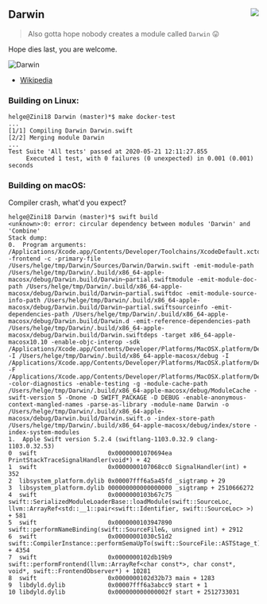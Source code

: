 <h2>Darwin
<img src="https://upload.wikimedia.org/wikipedia/commons/thumb/1/12/Charles_Darwin_by_Maull_and_Polyblank%2C_1855-crop.png/220px-Charles_Darwin_by_Maull_and_Polyblank%2C_1855-crop.png" align="right">
</h2>

> Also gotta hope nobody creates a module called `Darwin` 😛

Hope dies last, you are welcome.

![Darwin](https://upload.wikimedia.org/wikipedia/commons/b/b1/Charles_Darwin_Signature.svg)

- [Wikipedia](https://en.wikipedia.org/wiki/Charles_Darwin)

### Building on Linux:

```shell
helge@Zini18 Darwin (master)*$ make docker-test
...
[1/1] Compiling Darwin Darwin.swift
[2/2] Merging module Darwin
...
Test Suite 'All tests' passed at 2020-05-21 12:11:27.855
	 Executed 1 test, with 0 failures (0 unexpected) in 0.001 (0.001) seconds
```

### Building on macOS:

Compiler crash, what'd you expect?

```shell
helge@Zini18 Darwin (master)*$ swift build
<unknown>:0: error: circular dependency between modules 'Darwin' and 'Combine'
Stack dump:
0.	Program arguments: /Applications/Xcode.app/Contents/Developer/Toolchains/XcodeDefault.xctoolchain/usr/bin/swift -frontend -c -primary-file /Users/helge/tmp/Darwin/Sources/Darwin/Darwin.swift -emit-module-path /Users/helge/tmp/Darwin/.build/x86_64-apple-macosx/debug/Darwin.build/Darwin~partial.swiftmodule -emit-module-doc-path /Users/helge/tmp/Darwin/.build/x86_64-apple-macosx/debug/Darwin.build/Darwin~partial.swiftdoc -emit-module-source-info-path /Users/helge/tmp/Darwin/.build/x86_64-apple-macosx/debug/Darwin.build/Darwin~partial.swiftsourceinfo -emit-dependencies-path /Users/helge/tmp/Darwin/.build/x86_64-apple-macosx/debug/Darwin.build/Darwin.d -emit-reference-dependencies-path /Users/helge/tmp/Darwin/.build/x86_64-apple-macosx/debug/Darwin.build/Darwin.swiftdeps -target x86_64-apple-macosx10.10 -enable-objc-interop -sdk /Applications/Xcode.app/Contents/Developer/Platforms/MacOSX.platform/Developer/SDKs/MacOSX10.15.sdk -I /Users/helge/tmp/Darwin/.build/x86_64-apple-macosx/debug -I /Applications/Xcode.app/Contents/Developer/Platforms/MacOSX.platform/Developer/usr/lib -F /Applications/Xcode.app/Contents/Developer/Platforms/MacOSX.platform/Developer/Library/Frameworks -color-diagnostics -enable-testing -g -module-cache-path /Users/helge/tmp/Darwin/.build/x86_64-apple-macosx/debug/ModuleCache -swift-version 5 -Onone -D SWIFT_PACKAGE -D DEBUG -enable-anonymous-context-mangled-names -parse-as-library -module-name Darwin -o /Users/helge/tmp/Darwin/.build/x86_64-apple-macosx/debug/Darwin.build/Darwin.swift.o -index-store-path /Users/helge/tmp/Darwin/.build/x86_64-apple-macosx/debug/index/store -index-system-modules 
1.	Apple Swift version 5.2.4 (swiftlang-1103.0.32.9 clang-1103.0.32.53)
0  swift                    0x00000001070694ea PrintStackTraceSignalHandler(void*) + 42
1  swift                    0x0000000107068cc0 SignalHandler(int) + 352
2  libsystem_platform.dylib 0x00007fff6a5a45fd _sigtramp + 29
3  libsystem_platform.dylib 000000000000000000 _sigtramp + 2510666272
4  swift                    0x0000000103b67c75 swift::SerializedModuleLoaderBase::loadModule(swift::SourceLoc, llvm::ArrayRef<std::__1::pair<swift::Identifier, swift::SourceLoc> >) + 581
5  swift                    0x0000000103947890 swift::performNameBinding(swift::SourceFile&, unsigned int) + 2912
6  swift                    0x00000001030c51d2 swift::CompilerInstance::performSemaUpTo(swift::SourceFile::ASTStage_t) + 4354
7  swift                    0x0000000102db19b9 swift::performFrontend(llvm::ArrayRef<char const*>, char const*, void*, swift::FrontendObserver*) + 10281
8  swift                    0x0000000102d32b73 main + 1283
9  libdyld.dylib            0x00007fff6a3abcc9 start + 1
10 libdyld.dylib            0x000000000000002f start + 2512733031
```